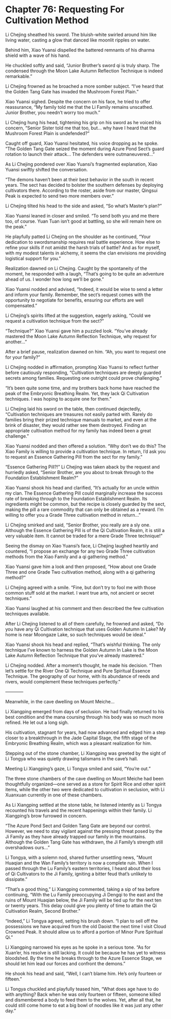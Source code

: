 # Chapter 76: Requesting For Cultivation Method

Li Chejing sheathed his sword. The bluish-white swirled around him like living water, casting a glow that danced like moonlit ripples on water.

Behind him, Xiao Yuansi dispelled the battered remnants of his dharma shield with a wave of his hand.

He chuckled softly and said, “Junior Brother’s sword qi is truly sharp. The condensed through the Moon Lake Autumn Reflection Technique is indeed remarkable.”

Li Chejing frowned as he broached a more somber subject. “I’ve heard that the Golden Tang Gate has invaded the Mushroom Forest Plain.”

Xiao Yuansi sighed. Despite the concern on his face, he tried to offer reassurance, “My family told me that the Li Family remains unscathed. Junior Brother, you needn’t worry too much.”

Li Chejing hung his head, tightening his grip on his sword as he voiced his concern, “Senior Sister told me that too, but... why have I heard that the Mushroom Forest Plain is undefended?”

Caught off guard, Xiao Yuansi hesitated, his voice dropping as he spoke. “The Golden Tang Gate seized the moment during Azure Pond Sect’s guard rotation to launch their attack... The defenders were outmaneuvered...”

As Li Chejing pondered over Xiao Yuansi’s fragmented explanation, Xiao Yuansi swiftly shifted the conversation.

“The demons haven’t been at their best behavior in the south in recent years. The sect has decided to bolster the southern defenses by deploying cultivators there. According to the roster, aside from our master, Qingsui Peak is expected to send two more members over.”

Li Chejing tilted his head to the side and asked, “So what’s Master’s plan?”

Xiao Yuansi leaned in closer and smiled. “To send both you and me there too, of course. Yuan Tuan isn’t good at battling, so she will remain here on the peak.”

He playfully patted Li Chejing on the shoulder as he continued, “Your dedication to swordsmanship requires real battle experience. How else to refine your skills if not amidst the harsh trials of battle? And as for myself, with my modest talents in alchemy, it seems the clan envisions me providing logistical support for you.”

Realization dawned on Li Chejing. Caught by the spontaneity of the moment, he responded with a laugh, “That’s going to be quite an adventure ahead of us. I wonder how long we’ll be gone.”

Xiao Yuansi nodded and advised, “Indeed, it would be wise to send a letter and inform your family. Remember, the sect’s request comes with the opportunity to negotiate for benefits, ensuring our efforts are well compensated.”

Li Chejing’s spirits lifted at the suggestion, eagerly asking, “Could we request a cultivation technique from the sect?”

“Technique?” Xiao Yuansi gave him a puzzled look. “You’ve already mastered the Moon Lake Autumn Reflection Technique, why request for another...”

After a brief pause, realization dawned on him. “Ah, you want to request one for your family?”

Li Chejing nodded in affirmation, prompting Xiao Yuansi to reflect further before cautiously responding, “Cultivation techniques are deeply guarded secrets among families. Requesting one outright could prove challenging.”

“It’s been quite some time, and my brothers back home have reached the peak of the Embryonic Breathing Realm. Yet, they lack Qi Cultivation techniques. I was hoping to acquire one for them.”

Li Chejing laid his sword on the table, then continued dejectedly, “Cultivation techniques are treasures not easily parted with. Rarely do families bring their prized technique manuals to market, and even at the brink of disaster, they would rather see them destroyed. Finding an appropriate cultivation method for my family has indeed been a great challenge.”

Xiao Yuansi nodded and then offered a solution. “Why don’t we do this? The Xiao Family is willing to provide a cultivation technique. In return, I’d ask you to request an Essence Gathering Pill from the sect for my family.”

“Essence Gathering Pill?!” Li Chejing was taken aback by the request and hurriedly asked, “Senior Brother, are you about to break through to the Foundation Establishment Realm?”

Xiao Yuansi shook his head and clarified, “It’s actually for an uncle within my clan. The Essence Gathering Pill could marginally increase the success rate of breaking through to the Foundation Establishment Realm. Its ingredients might be common, but the recipe is closely guarded by the sect, making the pill a rare commodity that can only be obtained as a reward. I’m willing to offer you a Grade Three cultivation method in return...”

Li Chejing smirked and said, “Senior Brother, you really are a sly one. Although the Essence Gathering Pill is of the Qi Cultivation Realm, it is still a very valuable item. It cannot be traded for a mere Grade Three technique!”

Seeing the dismay on Xiao Yuansi’s face, Li Chejing laughed heartily and countered, “I propose an exchange for any two Grade Three cultivation methods from the Xiao Family and a qi gathering method.”

Xiao Yuansi gave him a look and then proposed, “How about one Grade Three and one Grade Two cultivation method, along with a qi gathering method?”

Li Chejing agreed with a smile. “Fine, but don’t try to fool me with those common stuff sold at the market. I want true arts, not ancient or secret techniques.”

Xiao Yuansi laughed at his comment and then described the few cultivation techniques available.

After Li Chejing listened to all of them carefully, he frowned and asked, “Do you have any Qi Cultivation technique that uses Golden Autumn In Lake? My home is near Moongaze Lake, so such techniques would be ideal.”

Xiao Yuansi shook his head and replied, “That’s wishful thinking. The only technique I’ve known to harness the Golden Autumn In Lake is the Moon Lake Autumn Reflection Technique that you’ve already mastered.”

Li Chejing nodded. After a moment’s thought, he made his decision. “Then let’s settle for the River One Qi Technique and Pure Spiritual Essence Technique. The geography of our home, with its abundance of reeds and rivers, would complement these techniques perfectly.”

————

Meanwhile, in the cave dwelling on Mount Meiche...

Li Xiangping emerged from days of seclusion. He had finally returned to his best condition and the mana coursing through his body was so much more refined. He let out a long sigh.

His cultivation, stagnant for years, had now advanced and edged him a step closer to a breakthrough in the Jade Capital Stage, the fifth stage of the Embryonic Breathing Realm, which was a pleasant realization for him.

Stepping out of the stone chamber, Li Xiangping was greeted by the sight of Li Tongya who was quietly drawing talismans in the cave’s hall.

Meeting Li Xiangping’s gaze, Li Tongya smiled and said, “You’re out.”

The three stone chambers of the cave dwelling on Mount Meiche had been thoughtfully organized—one served as a store for Spirit Rice and other spirit items, while the other two were dedicated to cultivation in seclusion, with Li Xuanxuan currently in one of these chambers.

As Li Xiangping settled at the stone table, he listened intently as Li Tongya recounted his travels and the recent happenings within their family. Li Xiangping’s brow furrowed in concern.

“The Azure Pond Sect and Golden Tang Gate are beyond our control. However, we need to stay vigilant against the pressing threat posed by the Ji Family as they have already trapped our family in the mountains. Although the Golden Tang Gate has withdrawn, the Ji Family’s strength still overshadows ours...”

Li Tongya, with a solemn nod, shared further unsettling news, "Mount Huaqian and the Wan Family’s territory is now a complete ruin. When I passed through the Lu Family’s eastern territories, I heard about their loss of Qi Cultivators to the Ji Family, igniting a bitter feud that’s unlikely to dissipate.”

“That’s a good thing,” Li Xiangping commented, taking a sip of tea before continuing, “With the Lu Family preoccupying Ji Dengqi to the east and the ruins of Mount Huaqian below, the Ji Family will be tied up for the next ten or twenty years. This delay could give you plenty of time to attain the Qi Cultivation Realm, Second Brother.”

“Indeed,” Li Tongya agreed, setting his brush down. “I plan to sell off the possessions we have acquired from the old Daoist the next time I visit Cloud Crowned Peak. It should allow us to afford a portion of Minor Pure Spiritual Qi.”

Li Xiangping narrowed his eyes as he spoke in a serious tone. “As for Xuan’er, his resolve is still lacking. It could be because he has yet to witness bloodshed. By the time he breaks through to the Azure Essence Stage, we should let him lead our forces and confront the demons.”

He shook his head and said, “Well, I can’t blame him. He’s only fourteen or fifteen.”

Li Tongya chuckled and playfully teased him, “What does age have to do with anything? Back when he was only fourteen or fifteen, someone killed and dismembered a body to feed them to the wolves. Yet, after all that, he could still come home to eat a big bowl of noodles like it was just any other day.”
